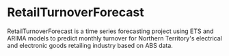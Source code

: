 # RetailTurnoverForecast
RetailTurnoverForecast is a time series forecasting project using ETS and ARIMA models to predict monthly turnover for Northern Territory's electrical and electronic goods retailing industry based on ABS data.
